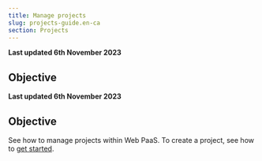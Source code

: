 ```yaml
---
title: Manage projects
slug: projects-guide.en-ca
section: Projects
---
```


**Last updated 6th November 2023**



## Objective  

**Last updated 6th November 2023**



## Objective  

See how to manage projects within Web PaaS.
To create a project, see how to [get started](../get-started/_index.md).
